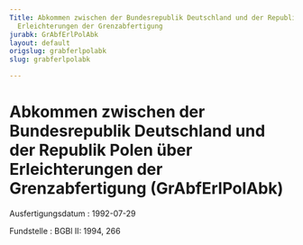 ```yaml
---
Title: Abkommen zwischen der Bundesrepublik Deutschland und der Republik Polen über
  Erleichterungen der Grenzabfertigung
jurabk: GrAbfErlPolAbk
layout: default
origslug: grabferlpolabk
slug: grabferlpolabk

---
```


# Abkommen zwischen der Bundesrepublik Deutschland und der Republik Polen über Erleichterungen der Grenzabfertigung (GrAbfErlPolAbk)

Ausfertigungsdatum
:   1992-07-29

Fundstelle
:   BGBl II: 1994, 266

